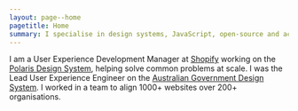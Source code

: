 ```yaml
---
layout: page--home
pagetitle: Home
summary: I specialise in design systems, JavaScript, open-source and accessibility. I love solving problems at scale with systemisation, automation, modern technology and thoughtful design.
---
```

I am a User Experience Development Manager at [Shopify](https://www.shopify.com/) working on the [Polaris Design System](https://polaris.shopify.com), helping solve common problems at scale. I was the Lead User Experience Engineer on the [Australian Government Design System](https://designsystem.gov.au). I worked in a team to align 1000+ websites over 200+ organisations.
